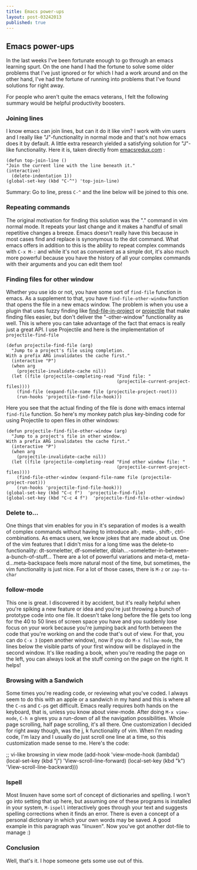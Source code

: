 ```yaml
---
title: Emacs power-ups
layout: post-03242013
published: true
---
```


## Emacs power-ups

In the last weeks I've been fortunate enough to go through an emacs learning
spurt. On the one hand I had the fortune to solve some older problems that I've
just ignored or for which I had a work around and on the other hand, I've had
the fortune of running into problems that I've found solutions for right away.

For people who aren't quite the emacs veterans, I felt the following summary
would be helpful productivity boosters.

### Joining lines

I know emacs can join lines, but can it do it like vim? I work with vim users
and I really like "J"-functionality in normal mode and that's not how emacs does
it by default. A little extra research yielded a satisfying solution for
"J"-like functionality. Here it is, taken directly from
[emacsredux.com](http://emacsredux.com/blog/2013/05/30/joining-lines/) :

    (defun top-join-line ()
    "Join the current line with the line beneath it."
    (interactive)
      (delete-indentation 1))
    (global-set-key (kbd "C-^") 'top-join-line)

Summary: Go to line, press `C-^` and the line below will be joined to this one.

### Repeating commands

The original motivation for finding this solution was the "." command in vim
normal mode. It repeats your last change and it makes a handful of small
repetitive changes a breeze. Emacs doesn't really have this because in most
cases find and replace is synonymous to the dot command. What emacs offers in
addition to this is the ability to repeat complex commands with `C-x M-:` and
while it's not as convenient as a simple dot, it's also much more powerful
because you have the history of all your complex commands with their arguments
and you can edit them too!

### Finding files for other window

Whether you use ido or not, you have some sort of `find-file` function in emacs.
As a supplement to that, you have `find-file-other-window` function that opens
the file in a new emacs window. The problem is when you use a plugin that uses
fuzzy finding like
[find-file-in-project](https://github.com/technomancy/find-file-in-project) or
[projectile](https://github.com/bbatsov/projectile) that make finding files
easier, but don't deliver the "-other-window" functionality as well. This is
where you can take advantage of the fact that emacs is really just a great API.
I use Projectile and here is the implementation of `projectile-find-file`

    (defun projectile-find-file (arg)
      "Jump to a project's file using completion.
    With a prefix ARG invalidates the cache first."
      (interactive "P")
      (when arg
        (projectile-invalidate-cache nil))
      (let ((file (projectile-completing-read "Find file: "
                                              (projectile-current-project-files))))
        (find-file (expand-file-name file (projectile-project-root)))
        (run-hooks 'projectile-find-file-hook)))

Here you see that the actual finding of the file is done with emacs internal
`find-file` function. So here's my monkey patch plus key-binding code for using
Projectile to open files in other windows:

    (defun projectile-find-file-other-window (arg)
      "Jump to a project's file in other window.
    With a prefix ARG invalidates the cache first."
      (interactive "P")
      (when arg
        (projectile-invalidate-cache nil))
      (let ((file (projectile-completing-read "Find other window file: "
                                              (projectile-current-project-files))))
        (find-file-other-window (expand-file-name file (projectile-project-root)))
        (run-hooks 'projectile-find-file-hook)))
    (global-set-key (kbd "C-c f")  'projectile-find-file)
    (global-set-key (kbd "C-c 4 f")  'projectile-find-file-other-window)

### Delete to...

One things that vim enables for you in it's separation of modes is a wealth of
complex commands without having to introduce alt-, meta-, shift-, ctrl-
combinations. As emacs users, we know jokes that are made about us. One of the
vim features that I didn't miss for a long time was the delete-to functionality:
dt-someletter, df-someletter, dblah...-someletter-in-between-a-bunch-of-stuff...
There are a lot of powerful variations and meta-d, meta-d...meta-backspace feels
more natural most of the time, but sometimes, the vim functionality is just
nice. For a lot of those cases, there is `M-z` or `zap-to-char`

### follow-mode

This one is great. I discovered it by accident, but it's really helpful when
you're spiking a new feature or idea and you're just throwing a bunch of
prototype code into one file. It doesn't take long before the file gets too long
for the 40 to 50 lines of screen space you have and you suddenly lose focus on
your work because you're jumping back and forth between the code that you're
working on and the code that's out of view. For that, you can do `C-x 3` (open
another window), now if you do `M-x follow-mode`, the lines below the visible
parts of your first window will be displayed in the second window. It's like
reading a book, when you're reading the page on the left, you can always look at
the stuff coming on the page on the right. It helps!

### Browsing with a Sandwich

Some times you're reading code, or reviewing what you've coded. I always seem to
do this with an apple or a sandwich in my hand and this is where all the `C-n`s
and `C-p`s get difficult. Emacs really requires both hands on the keyboard, that
is, unless you know about view-mode. After doing `M-x view-mode`, `C-h m` gives
you a run-down of all the navigation possibilities. Whole page scrolling, half
page scrolling, it's all there. One customization I decided for right away
though, was the j, k functionality of vim. When I'm reading code, I'm lazy and I
usually do just scroll one line at a time, so this customization made sense to
me. Here's the code:

   ;; vi-like browsing in view mode
   (add-hook 'view-mode-hook
             (lambda()
               (local-set-key (kbd "j") 'View-scroll-line-forward)
               (local-set-key (kbd "k") 'View-scroll-line-backward)))

### Ispell

Most linuxen have some sort of concept of dictionaries and spelling. I won't go
into setting that up here, but assuming one of these programs is installed in
your system, `M-ispell` interactively goes through your text and suggests
spelling corrections when it finds an error. There is even a concept of a
personal dictionary in which your own words may be saved. A good example in this
paragraph was "linuxen". Now you've got another dot-file to manage :)

### Conclusion

Well, that's it. I hope someone gets some use out of this.
